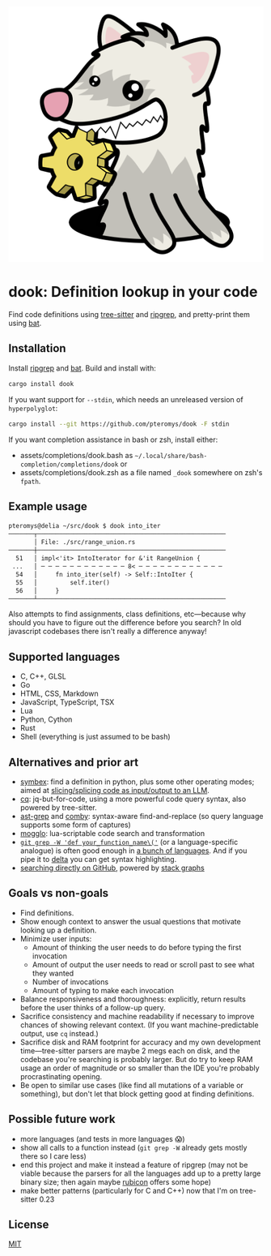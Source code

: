 ![mascot](dook.svg)

dook: Definition lookup in your code
====================================

Find code definitions using [tree-sitter](https://tree-sitter.github.io/) and [ripgrep](https://github.com/BurntSushi/ripgrep), and pretty-print them using [bat](https://github.com/sharkdp/bat).

## Installation

Install [ripgrep](https://github.com/BurntSushi/ripgrep) and [bat](https://github.com/sharkdp/bat). Build and install with:

```sh
cargo install dook
```

If you want support for `--stdin`, which needs an unreleased version of `hyperpolyglot`:

```sh
cargo install --git https://github.com/pteromys/dook -F stdin
```

If you want completion assistance in bash or zsh, install either:

- assets/completions/dook.bash as `~/.local/share/bash-completion/completions/dook` or
- assets/completions/dook.zsh as a file named `_dook` somewhere on zsh's `fpath`.

## Example usage

```
pteromys@delia ~/src/dook $ dook into_iter
───────┬────────────────────────────────────────────────────
       │ File: ./src/range_union.rs
───────┼────────────────────────────────────────────────────
  51   │ impl<'it> IntoIterator for &'it RangeUnion {
 ...   │ ─ ─ ─ ─ ─ ─ ─ ─ ─ ─ ─ ─ 8< ─ ─ ─ ─ ─ ─ ─ ─ ─ ─ ─ ─
  54   │     fn into_iter(self) -> Self::IntoIter {
  55   │         self.iter()
  56   │     }
───────┴────────────────────────────────────────────────────
```

Also attempts to find assignments, class definitions, etc—because why should you have to figure out the difference before you search? In old javascript codebases there isn't really a difference anyway!

## Supported languages

- C, C++, GLSL
- Go
- HTML, CSS, Markdown
- JavaScript, TypeScript, TSX
- Lua
- Python, Cython
- Rust
- Shell (everything is just assumed to be bash)

## Alternatives and prior art

- [symbex](https://github.com/simonw/symbex): find a definition in python, plus some other operating modes; aimed at [slicing/splicing code as input/output to an LLM](https://simonwillison.net/2023/Jun/18/symbex/).
- [cq](https://github.com/newlinedotco/cq): jq-but-for-code, using a more powerful code query syntax, also powered by tree-sitter.
- [ast-grep](https://ast-grep.github.io/) and [comby](https://comby.dev/): syntax-aware find-and-replace (so query language supports some form of captures)
- [mogglo](https://langston-barrett.github.io/mogglo/): lua-scriptable code search and transformation
- [`git grep -W 'def your_function_name\('`](https://git-scm.com/docs/git-grep) (or a language-specific analogue) is often good enough in [a bunch of languages](https://git-scm.com/docs/gitattributes#_defining_a_custom_hunk_header). And if you pipe it to [delta](https://dandavison.github.io/delta/grep.html) you can get syntax highlighting.
- [searching directly on GitHub](https://docs.github.com/en/repositories/working-with-files/using-files/navigating-code-on-github#precise-and-search-based-navigation), powered by [stack graphs](https://docs.rs/stack-graphs/latest/stack_graphs/graph/index.html)

## Goals vs non-goals

- Find definitions.
- Show enough context to answer the usual questions that motivate looking up a definition.
- Minimize user inputs:
  - Amount of thinking the user needs to do before typing the first invocation
  - Amount of output the user needs to read or scroll past to see what they wanted
  - Number of invocations
  - Amount of typing to make each invocation
- Balance responsiveness and thoroughness: explicitly, return results before the user thinks of a follow-up query.
- Sacrifice consistency and machine readability if necessary to improve chances of showing relevant context. (If you want machine-predictable output, use `cq` instead.)
- Sacrifice disk and RAM footprint for accuracy and my own development time—tree-sitter parsers are maybe 2 megs each on disk, and the codebase you're searching is probably larger. But do try to keep RAM usage an order of magnitude or so smaller than the IDE you're probably procrastinating opening.
- Be open to similar use cases (like find all mutations of a variable or something), but don't let that block getting good at finding definitions.

## Possible future work

- more languages (and tests in more languages 😱)
- show all calls to a function instead (`git grep -W` already gets mostly there so I care less)
- end this project and make it instead a feature of ripgrep (may not be viable because the parsers for all the languages add up to a pretty large binary size; then again maybe [rubicon](https://crates.io/crates/rubicon) offers some hope)
- make better patterns (particularly for C and C++) now that I'm on tree-sitter 0.23

## License

[MIT](./LICENSE)
